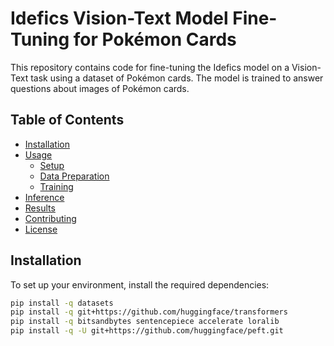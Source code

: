 # Idefics Vision-Text Model Fine-Tuning for Pokémon Cards

This repository contains code for fine-tuning the Idefics model on a Vision-Text task using a dataset of Pokémon cards. The model is trained to answer questions about images of Pokémon cards.

## Table of Contents

- [Installation](#installation)
- [Usage](#usage)
  - [Setup](#setup)
  - [Data Preparation](#data-preparation)
  - [Training](#training)
- [Inference](#inference)
- [Results](#results)
- [Contributing](#contributing)
- [License](#license)

## Installation

To set up your environment, install the required dependencies:

```bash
pip install -q datasets
pip install -q git+https://github.com/huggingface/transformers
pip install -q bitsandbytes sentencepiece accelerate loralib
pip install -q -U git+https://github.com/huggingface/peft.git
